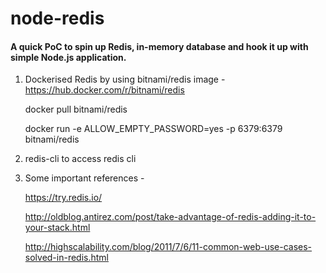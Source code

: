 # node-redis

#### A quick PoC to spin up Redis, in-memory database and hook it up with simple Node.js application.

1. Dockerised Redis by using bitnami/redis image - https://hub.docker.com/r/bitnami/redis

   docker pull bitnami/redis
   
   docker run -e ALLOW_EMPTY_PASSWORD=yes -p 6379:6379 bitnami/redis
   
2. redis-cli 
   to access redis cli

3. Some important references - 

   https://try.redis.io/
   
   http://oldblog.antirez.com/post/take-advantage-of-redis-adding-it-to-your-stack.html
   
   http://highscalability.com/blog/2011/7/6/11-common-web-use-cases-solved-in-redis.html
